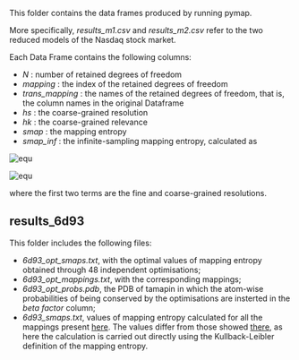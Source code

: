 This folder contains the data frames produced by running pymap.

More specifically, *results_m1.csv* and *results_m2.csv* refer to the two reduced models of the Nasdaq stock market.

Each Data Frame contains the following columns:
- *N* : number of retained degrees of freedom
- *mapping* : the index of the retained degrees of freedom
- *trans_mapping* : the names of the retained degrees of freedom, that is, the column names in the original Dataframe 
- *hs* : the coarse-grained resolution
- *hk* : the coarse-grained relevance
- *smap* : the mapping entropy
- *smap_inf* : the infinite-sampling mapping entropy, calculated as
 
![equ](https://latex.codecogs.com/gif.latex?S_{map}^{\infty}&space;=&space;\sum_{\phi}p(\phi)&space;\ln\left(p(\phi)&space;\right)-\sum_{\Psi}P(\Psi)\ln\left(P(\Psi)\right)+(n-N)\ln3)

![equ](https://latex.codecogs.com/gif.latex?S_{map}^{\infty}&space;=H_s^{\phi}-H_s^{\Psi}+(n-N)\ln3)

where the first two terms are the fine and coarse-grained resolutions.

## results_6d93

This folder includes the following files:
- *6d93_opt_smaps.txt*, with the optimal values of mapping entropy obtained through 48 independent optimisations;
- *6d93_opt_mappings.txt*, with the corresponding mappings;
- *6d93_opt_probs.pdb*, the PDB of tamapin in which the atom-wise probabilities of being conserved by the optimisations are insterted in the *beta factor* column;
- *6d93_smaps.txt*, values of mapping entropy calculated for all the mappings present [here](https://github.com/CIML-VARIAMOLS/GRAWL/blob/master/dataset/6d93_mappings_def.txt). The values differ from those showed [there](https://github.com/CIML-VARIAMOLS/GRAWL/blob/master/dataset/6d93_smaps_def_scaled.txt), as here the calculation is carried out directly using the Kullback-Leibler definition of the mapping entropy.

